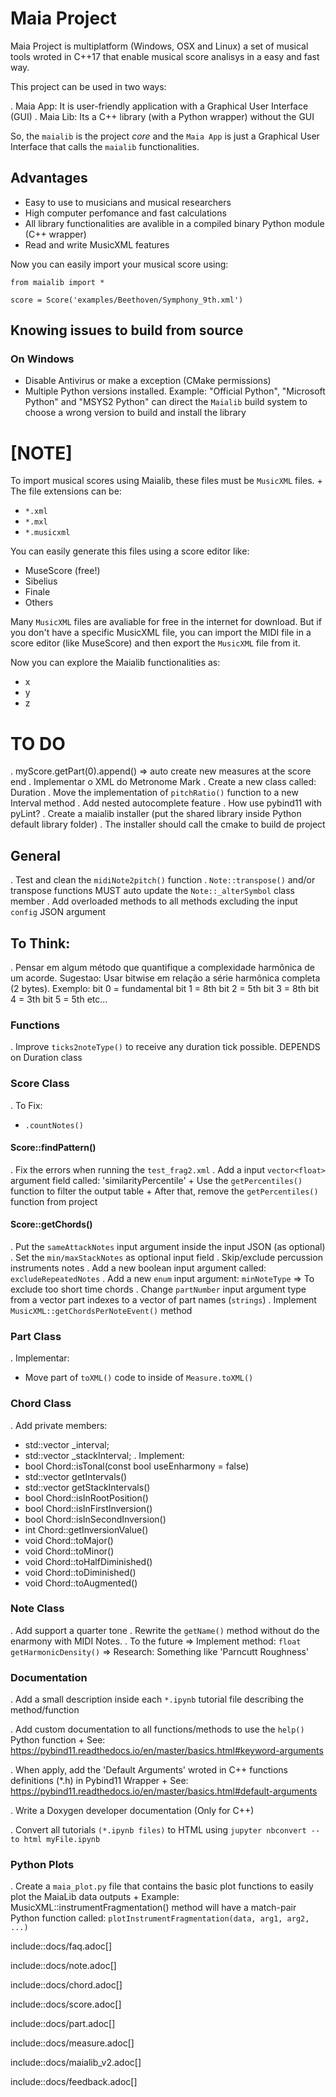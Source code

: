 # Maia Project

Maia Project is multiplatform (Windows, OSX and Linux) a set of musical tools wroted in C++17 that enable musical score analisys in a easy and fast way.

This project can be used in two ways:

. Maia App: It is user-friendly application with a Graphical User Interface (GUI)
. Maia Lib: Its a C++ library (with a Python wrapper) without the GUI

So, the `maialib` is the project *core* and the `Maia App` is just a Graphical User Interface that calls the `maialib` functionalities.

## Advantages
* Easy to use to musicians and musical researchers
* High computer perfomance and fast calculations
* All library functionalities are avalible in a compiled binary Python module (C++ wrapper)
* Read and write MusicXML features

Now you can easily import your musical score using:
```
from maialib import * 

score = Score('examples/Beethoven/Symphony_9th.xml')
```

## Knowing issues to build from source
### On Windows
- Disable Antivirus or make a exception (CMake permissions)
- Multiple Python versions installed. Example: "Official Python", "Microsoft Python" and "MSYS2 Python" can direct the `Maialib` build system to choose a wrong version to build and install the library

[NOTE]
====
To import musical scores using Maialib, these files must be `MusicXML` files. +
The file extensions can be:

* `*.xml`
* `*.mxl`
* `*.musicxml`

You can easily generate this files using a score editor like:

* MuseScore (free!)
* Sibelius
* Finale
* Others

Many `MusicXML` files are avaliable for free in the internet for download.
But if you don't have a specific MusicXML file, you can import the MIDI file in a score editor (like MuseScore) and then export the `MusicXML` file from it.


Now you can explore the Maialib functionalities as:

* x
* y
* z

# TO DO
. myScore.getPart(0).append() => auto create new measures at the score end
. Implementar o XML do Metronome Mark
. Create a new class called: Duration
. Move the implementation of `pitchRatio()` function to a new Interval method
. Add nested autocomplete feature
. How use pybind11 with pyLint?
. Create a maialib installer (put the shared library inside Python default library folder)
. The installer should call the cmake to build de project

## General
. Test and clean the `midiNote2pitch()` function
. `Note::transpose()` and/or transpose functions MUST auto update the `Note::_alterSymbol` class member
. Add overloaded methods to all methods excluding the input `config` JSON argument

## To Think:
. Pensar em algum método que quantifique a complexidade harmônica de um acorde.
Sugestao: Usar bitwise em relação a série harmônica completa (2 bytes).
Exemplo:
bit 0 = fundamental
bit 1 = 8th
bit 2 = 5th
bit 3 = 8th
bit 4 = 3th
bit 5 = 5th
etc...

### Functions
. Improve `ticks2noteType()` to receive any duration tick possible. DEPENDS on Duration class

### Score Class
. To Fix:
* `.countNotes()`

#### Score::findPattern()
. Fix the errors when running the `test_frag2.xml`
. Add a input `vector<float>` argument field called: 'similarityPercentile' +
Use the `getPercentiles()` function to filter the output table +
After that, remove the `getPercentiles()` function from project

#### Score::getChords()
. Put the `sameAttackNotes` input argument inside the input JSON (as optional)
. Set the `min/maxStackNotes` as optional input field
. Skip/exclude percussion instruments notes
. Add a new boolean input argument called: `excludeRepeatedNotes`
. Add a new `enum` input argument: `minNoteType` => To exclude too short time chords
. Change `partNumber` input argument type from a vector part indexes to a vector of part names (`strings`)
. Implement `MusicXML::getChordsPerNoteEvent()` method

### Part Class
. Implementar:
* Move part of `toXML()` code to inside of `Measure.toXML()`

### Chord Class
. Add private members:
* std::vector<Interval> _interval;
* std::vector<Interval> _stackInterval;
. Implement:
* bool Chord::isTonal(const bool useEnharmony = false)
* std::vector<Interval> getIntervals()
* std::vector<Interval> getStackIntervals()
* bool Chord::isInRootPosition()
* bool Chord::isInFirstInversion()
* bool Chord::isInSecondInversion()
* int Chord::getInversionValue()
* void Chord::toMajor()
* void Chord::toMinor()
* void Chord::toHalfDiminished()
* void Chord::toDiminished()
* void Chord::toAugmented()

### Note Class
. Add support a quarter tone
. Rewrite the `getName()` method without do the enarmony with MIDI Notes.
. To the future => Implement method: `float getHarmonicDensity()` => Research: Something like 'Parncutt Roughness'

### Documentation
. Add a small description inside each `*.ipynb` tutorial file describing the method/function

. Add custom documentation to all functions/methods to use the `help()` Python function +
See: https://pybind11.readthedocs.io/en/master/basics.html#keyword-arguments

. When apply, add the 'Default Arguments' wroted in C++ functions definitions (*.h) in Pybind11 Wrapper +
See: https://pybind11.readthedocs.io/en/master/basics.html#default-arguments

. Write a Doxygen developer documentation (Only for C++)

. Convert all tutorials `(*.ipynb files)` to HTML using `jupyter nbconvert --to html myFile.ipynb`

### Python Plots
. Create a `maia_plot.py` file that contains the basic plot functions to easily plot the MaiaLib data outputs +
Example: MusicXML::instrumentFragmentation() method will have a match-pair Python function called: `plotInstrumentFragmentation(data, arg1, arg2, ...)`

include::docs/faq.adoc[]

include::docs/note.adoc[]

include::docs/chord.adoc[]

include::docs/score.adoc[]

include::docs/part.adoc[]

include::docs/measure.adoc[]

include::docs/maialib_v2.adoc[]

include::docs/feedback.adoc[]
